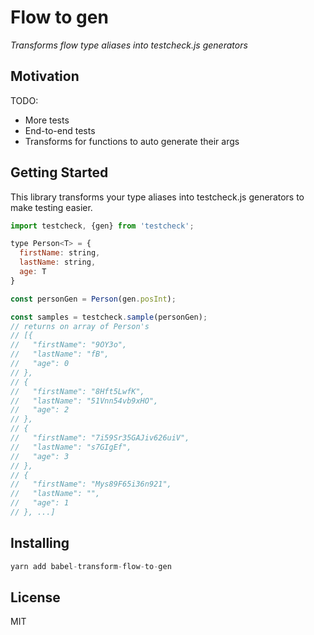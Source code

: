 # Flow to gen

_Transforms flow type aliases into testcheck.js generators_

## Motivation

TODO:

- More tests
- End-to-end tests
- Transforms for functions to auto generate their args


## Getting Started

This library transforms your type aliases into testcheck.js generators to make testing easier.

```js
import testcheck, {gen} from 'testcheck';

type Person<T> = {
  firstName: string,
  lastName: string,
  age: T
}

const personGen = Person(gen.posInt);

const samples = testcheck.sample(personGen);
// returns on array of Person's
// [{
//   "firstName": "9OY3o",
//   "lastName": "fB",
//   "age": 0
// },
// {
//   "firstName": "8Hft5LwfK",
//   "lastName": "51Vnn54vb9xHO",
//   "age": 2
// },
// {
//   "firstName": "7i59Sr35GAJiv626uiV",
//   "lastName": "s7GIgEf",
//   "age": 3
// },
// {
//   "firstName": "Mys89F65i36n921",
//   "lastName": "",
//   "age": 1
// }, ...]
```

## Installing

```js
yarn add babel-transform-flow-to-gen
```

## License

MIT
